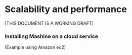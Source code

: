 Scalability and performance
===

[THIS DOCUMENT IS A WORKING DRAFT]

### Installing Mashine on a cloud service

(Example using Amazon ec2)